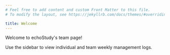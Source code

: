 ```yaml
---
# Feel free to add content and custom Front Matter to this file.
# To modify the layout, see https://jekyllrb.com/docs/themes/#overriding-theme-defaults

title: Welcome
---
```


<!-- to renable this page in the sidebar, uncomment the code in _layouts/default.html regarding site.html_pages -->

Welcome to echoStudy's team page!

Use the sidebar to view individual and team weekly management logs.
